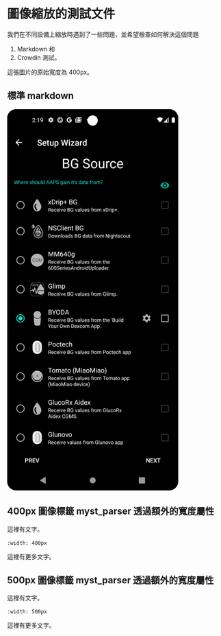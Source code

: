 # 圖像縮放的測試文件

我們在不同設備上縮放時遇到了一些問題，並希望檢查如何解決這個問題

1. Markdown 和
1. Crowdin 測試。

這張圖片的原始寬度為 400px。

## 標準 markdown

![testimage](../images/setup-wizard/Screenshot_20231202_141912.png)

## 400px 圖像標籤 myst_parser 透過額外的寬度屬性

這裡有文字。

```{image} ../images/setup-wizard/Screenshot_20231202_141912.png
:width: 400px

```

這裡有更多文字。

## 500px 圖像標籤 myst_parser 透過額外的寬度屬性

這裡有文字。

```{image} ../images/setup-wizard/Screenshot_20231202_141912.png
:width: 500px

```

這裡有更多文字。